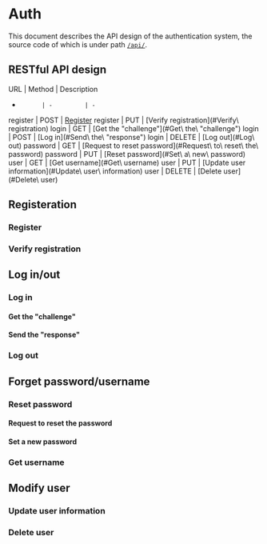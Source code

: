 # Auth

This document describes the API design of the authentication system, the source code of which is under path [`/api/`](https://github.com/WHMHammer/auth/tree/master/api).

## RESTful API design

URL         | Method    | Description
-           | -         | -
register    | POST      | [Register](#Register)
register    | PUT       | [Verify registration](#Verify\ registration)
login       | GET       | [Get the "challenge"](#Get\ the\ "challenge")
login       | POST      | [Log in](#Send\ the\ "response")
login       | DELETE    | [Log out](#Log\ out)
password    | GET       | [Request to reset password](#Request\ to\ reset\ the\ password)
password    | PUT       | [Reset password](#Set\ a\ new\ password)
user        | GET       | [Get username](#Get\ username)
user        | PUT       | [Update user information](#Update\ user\ information)
user        | DELETE    | [Delete user](#Delete\ user)

## Registeration

### Register

### Verify registration

## Log in/out

### Log in

#### Get the "challenge"

#### Send the "response"

### Log out

## Forget password/username

### Reset password

#### Request to reset the password

#### Set a new password

### Get username

## Modify user

### Update user information

### Delete user
